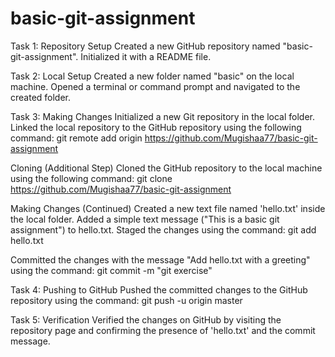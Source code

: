 # basic-git-assignment

Task 1: Repository Setup
Created a new GitHub repository named "basic-git-assignment".
Initialized it with a README file.

Task 2: Local Setup
Created a new folder named "basic" on the local machine.
Opened a terminal or command prompt and navigated to the created folder.

Task 3: Making Changes
Initialized a new Git repository in the local folder.
Linked the local repository to the GitHub repository using the following command:
git remote add origin https://github.com/Mugishaa77/basic-git-assignment

Cloning (Additional Step)
Cloned the GitHub repository to the local machine using the following command:
git clone https://github.com/Mugishaa77/basic-git-assignment

Making Changes (Continued)
Created a new text file named 'hello.txt' inside the local folder.
Added a simple text message ("This is a basic git assignment") to hello.txt.
Staged the changes using the command:
git add hello.txt

Committed the changes with the message "Add hello.txt with a greeting" using the command:
git commit -m "git exercise"

Task 4: Pushing to GitHub
Pushed the committed changes to the GitHub repository using the command:
git push -u origin master

Task 5: Verification
Verified the changes on GitHub by visiting the repository page and confirming the presence of 'hello.txt' and the commit message.
